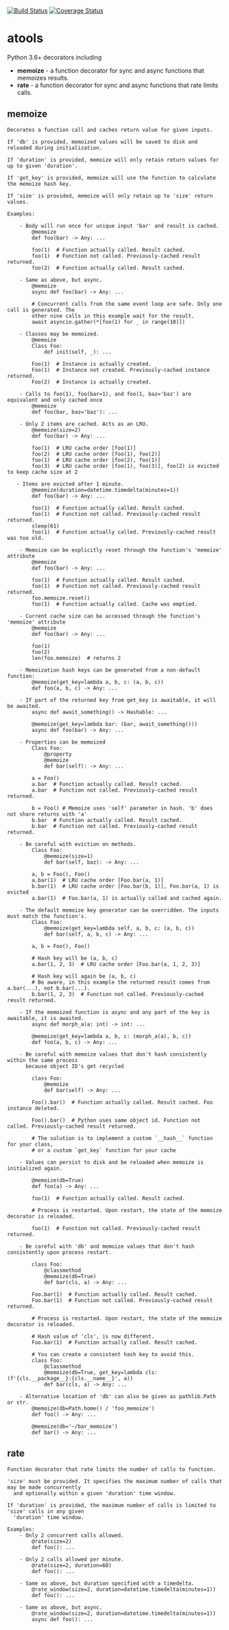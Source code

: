 [![Build Status](https://travis-ci.org/cevans87/atools.svg?branch=master&kill_cache=1)](https://travis-ci.org/cevans87/atools)
[![Coverage Status](https://coveralls.io/repos/github/cevans87/atools/badge.svg?branch=master&kill_cache=1)](https://coveralls.io/github/cevans87/atools?branch=master)
# atools
Python 3.6+ decorators including

- __memoize__ - a function decorator for sync and async functions that memoizes results.
- __rate__ - a function decorator for sync and async functions that rate limits calls.

## memoize
    Decorates a function call and caches return value for given inputs.

    If 'db' is provided, memoized values will be saved to disk and reloaded during initialization.

    If 'duration' is provided, memoize will only retain return values for up to given 'duration'.

    If 'get_key' is provided, memoize will use the function to calculate the memoize hash key.

    If 'size' is provided, memoize will only retain up to 'size' return values.

    Examples:

        - Body will run once for unique input 'bar' and result is cached.
            @memoize
            def foo(bar) -> Any: ...

            foo(1)  # Function actually called. Result cached.
            foo(1)  # Function not called. Previously-cached result returned.
            foo(2)  # Function actually called. Result cached.

        - Same as above, but async.
            @memoize
            async def foo(bar) -> Any: ...

            # Concurrent calls from the same event loop are safe. Only one call is generated. The
            other nine calls in this example wait for the result.
            await asyncio.gather(*[foo(1) for _ in range(10)])

        - Classes may be memoized.
            @memoize
            Class Foo:
                def init(self, _): ...

            Foo(1)  # Instance is actually created.
            Foo(1)  # Instance not created. Previously-cached instance returned.
            Foo(2)  # Instance is actually created.

        - Calls to foo(1), foo(bar=1), and foo(1, baz='baz') are equivalent and only cached once
            @memoize
            def foo(bar, baz='baz'): ...

        - Only 2 items are cached. Acts as an LRU.
            @memoize(size=2)
            def foo(bar) -> Any: ...

            foo(1)  # LRU cache order [foo(1)]
            foo(2)  # LRU cache order [foo(1), foo(2)]
            foo(1)  # LRU cache order [foo(2), foo(1)]
            foo(3)  # LRU cache order [foo(1), foo(3)], foo(2) is evicted to keep cache size at 2

       - Items are evicted after 1 minute.
            @memoize(duration=datetime.timedelta(minutes=1))
            def foo(bar) -> Any: ...

            foo(1)  # Function actually called. Result cached.
            foo(1)  # Function not called. Previously-cached result returned.
            sleep(61)
            foo(1)  # Function actually called. Previously-cached result was too old.

        - Memoize can be explicitly reset through the function's 'memoize' attribute
            @memoize
            def foo(bar) -> Any: ...

            foo(1)  # Function actually called. Result cached.
            foo(1)  # Function not called. Previously-cached result returned.
            foo.memoize.reset()
            foo(1)  # Function actually called. Cache was emptied.

        - Current cache size can be accessed through the function's 'memoize' attribute
            @memoize
            def foo(bar) -> Any: ...

            foo(1)
            foo(2)
            len(foo.memoize)  # returns 2

        - Memoization hash keys can be generated from a non-default function:
            @memoize(get_key=lambda a, b, c: (a, b, c))
            def foo(a, b, c) -> Any: ...

        - If part of the returned key from get_key is awaitable, it will be awaited.
            async def await_something() -> Hashable: ...

            @memoize(get_key=lambda bar: (bar, await_something()))
            async def foo(bar) -> Any: ...

        - Properties can be memoized
            Class Foo:
                @property
                @memoize
                def bar(self): -> Any: ...

            a = Foo()
            a.bar  # Function actually called. Result cached.
            a.bar  # Function not called. Previously-cached result returned.

            b = Foo() # Memoize uses 'self' parameter in hash. 'b' does not share returns with 'a'
            b.bar  # Function actually called. Result cached.
            b.bar  # Function not called. Previously-cached result returned.

        - Be careful with eviction on methods.
            Class Foo:
                @memoize(size=1)
                def bar(self, baz): -> Any: ...

            a, b = Foo(), Foo()
            a.bar(1)  # LRU cache order [Foo.bar(a, 1)]
            b.bar(1)  # LRU cache order [Foo.bar(b, 1)], Foo.bar(a, 1) is evicted
            a.bar(1)  # Foo.bar(a, 1) is actually called and cached again.

        - The default memoize key generator can be overridden. The inputs must match the function's.
            Class Foo:
                @memoize(get_key=lambda self, a, b, c: (a, b, c))
                def bar(self, a, b, c) -> Any: ...

            a, b = Foo(), Foo()

            # Hash key will be (a, b, c)
            a.bar(1, 2, 3)  # LRU cache order [Foo.bar(a, 1, 2, 3)]

            # Hash key will again be (a, b, c)
            # Be aware, in this example the returned result comes from a.bar(...), not b.bar(...).
            b.bar(1, 2, 3)  # Function not called. Previously-cached result returned.

        - If the memoized function is async and any part of the key is awaitable, it is awaited.
            async def morph_a(a: int) -> int: ...

            @memoize(get_key=lambda a, b, c: (morph_a(a), b, c))
            def foo(a, b, c) -> Any: ...

        - Be careful with memoize values that don't hash consistently within the same process
          because object ID's get recycled 

            class Foo:
                @memoize
                def bar(self) -> Any: ...
            
            Foo().bar()  # Function actually called. Result cached. Foo instance deleted.
            
            Foo().bar()  # Python uses same object id. Function not called. Previously-cached result returned.
            
            # The solution is to implement a custom `__hash__` function for your class,
            # or a custom `get_key` function for your cache

        - Values can persist to disk and be reloaded when memoize is initialized again.

            @memoize(db=True)
            def foo(a) -> Any: ...

            foo(1)  # Function actually called. Result cached.

            # Process is restarted. Upon restart, the state of the memoize decorator is reloaded.

            foo(1)  # Function not called. Previously-cached result returned.

        - Be careful with 'db' and memoize values that don't hash consistently upon process restart.

            class Foo:
                @classmethod
                @memoize(db=True)
                def bar(cls, a) -> Any: ...

            Foo.bar(1)  # Function actually called. Result cached.
            Foo.bar(1)  # Function not called. Previously-cached result returned.

            # Process is restarted. Upon restart, the state of the memoize decorator is reloaded.

            # Hash value of 'cls', is now different.
            Foo.bar(1)  # Function actually called. Result cached.

            # You can create a consistent hash key to avoid this.
            class Foo:
                @classmethod
                @memoize(db=True, get_key=lambda cls: (f'{cls.__package__}:{cls.__name__}', a))
                def bar(cls, a) -> Any: ...

        - Alternative location of 'db' can also be given as pathlib.Path or str.
            @memoize(db=Path.home() / 'foo_memoize')
            def foo() -> Any: ...

            @memoize(db='~/bar_memoize')
            def bar() -> Any: ...

## rate
    Function decorator that rate limits the number of calls to function.

    'size' must be provided. It specifies the maximum number of calls that may be made concurrently
      and optionally within a given 'duration' time window.

    If 'duration' is provided, the maximum number of calls is limited to 'size' calls in any given
      'duration' time window.

    Examples:
        - Only 2 concurrent calls allowed.
            @rate(size=2)
            def foo(): ...

        - Only 2 calls allowed per minute.
            @rate(size=2, duration=60)
            def foo(): ...

        - Same as above, but duration specified with a timedelta.
            @rate_window(size=2, duration=datetime.timedelta(minutes=1))
            def foo(): ...

        - Same as above, but async.
            @rate_window(size=2, duration=datetime.timedelta(minutes=1))
            async def foo(): ...
